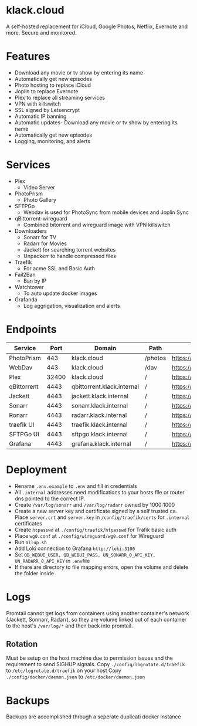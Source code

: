 # klack.cloud
A self-hosted replacement for iCloud, Google Photos, Netflix, Evernote and more.  Secure and monitored.

# Features
- Download any movie or tv show by entering its name
- Automatically get new episodes
- Photo hosting to replace iCloud
- Joplin to replace Evernote
- Plex to replace all streaming services
- VPN with killswitch
- SSL signed by Letsencrypt
- Automatic IP banning
- Automatic updates- Download any movie or tv show by entering its name
- Automatically get new episodes
- Logging, monitoring, and alerts

# Services
- Plex
	- Video Server
- PhotoPrism
	- Photo Gallery
- SFTPGo
  	- Webdav is used for PhotoSync from mobile devices and Joplin Sync
- qBittorrent-wireguard
	- Combined bitorrent and wireguard image with VPN killswitch
- Downloaders
	- Sonarr for TV
	- Radarr for Movies
	- Jackett for searching torrent websites
	- Unpackerr to handle compressed files
- Traefik
    - For acme SSL and Basic Auth
- Fail2Ban
    - Ban by IP
- Watchtower
    - To auto update docker images
- Grafanda
	- Log aggrigation, visualization and alerts

# Endpoints
| Service | Port | Domain | Path | Link |
| --- | --- | --- | --- | --- |
| PhotoPrism | 443 | klack.cloud | /photos | https://klack.cloud/photos |
| WebDav | 443 | klack.cloud | /dav | https://klack.cloud/dav/ |
| Plex | 32400 | klack.cloud | /   | https://klack.cloud:32401 |
| qBittorrent | 4443 | qbittorrent.klack.internal | /   | https://qbittorrent.klack.internal:4443 |
| Jackett | 4443 | jackett.klack.internal | /   | https://jackett.klack.internal:4443 |
| Sonarr | 4443 | sonarr.klack.internal | /   | https://sonarr.klack.internal:4443 |
| Ronarr | 4443 | radarr.klack.internal | /   | https://radarr.klack.internal:4443 |
| traefik UI | 4443 | traefik.klack.internal | /   | https://traefik.klack.internal:4443 |
| SFTPGo UI | 4443 | sftpgo.klack.internal | /   | https://sftpgo.klack.internal:4443 |
| Grafana | 4443 | grafana.klack.internal | /   | https://grafana.klack.internal:4443 |

# Deployment
- Rename `.env.example` to `.env` and fill in credentials
- All `.internal` addresses need modifications to your hosts file or router dns pointed to the correct IP.
- Create `/var/log/sonarr` and `/var/log/radarr` owned by 1000:1000
- Create a new server key and certificate signed by a self trusted ca.  Place `server.crt` and `server.key` in `/config/traefik/certs` for `.internal` certificates
- Create `htpasswd` at `./config/traefik/htpasswd` for Trafik basic auth
- Place `wg0.conf` at `./config/wireguard/wg0.conf` for Wireguard
- Run `allup.sh`
- Add Loki connection to Grafana `http://loki:3100`
- Set `QB_WEBUI_USER, QB_WEBUI_PASS, UN_SONARR_0_API_KEY, UN_RADARR_0_API_KEY` in `.env`file
- If there are directory to file mapping errors, open the volume and delete the folder inside

# Logs
Promtail cannot get logs from containers using another container's network (Jackett, Sonnarr, Radarr), so they are volume linked out of each container to the host's `/var/log/*` and then back into promtail.

## Rotation
Must be setup on the host machine due to permission issues and the requirement to send SIGHUP signals.
Copy `./config/logrotate.d/traefik` to `/etc/logrotate.d/traefik` on your host
Copy `./config/docker/daemon.json` to `/etc/docker/daemon.json`

# Backups
Backups are accomplished through a seperate duplicati docker instance
